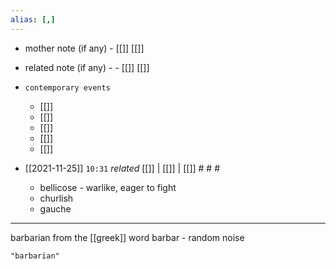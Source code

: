 ```yaml
---
alias: [,]
---
```

- mother note (if any)
		- [[]] [[]]
- related note (if any) -
		- [[]] [[]]
- `contemporary events`
	- [[]]
	- [[]]
	- [[]]
	- [[]]
	- [[]]

- [[2021-11-25]]  `10:31` _related_ [[]] | [[]] | [[]] # # #
	- bellicose - warlike, eager to fight
	- churlish
	- gauche
****************************
barbarian
from the [[greek]] word barbar - random noise

```query 2021-09-27 16:02
"barbarian"
```